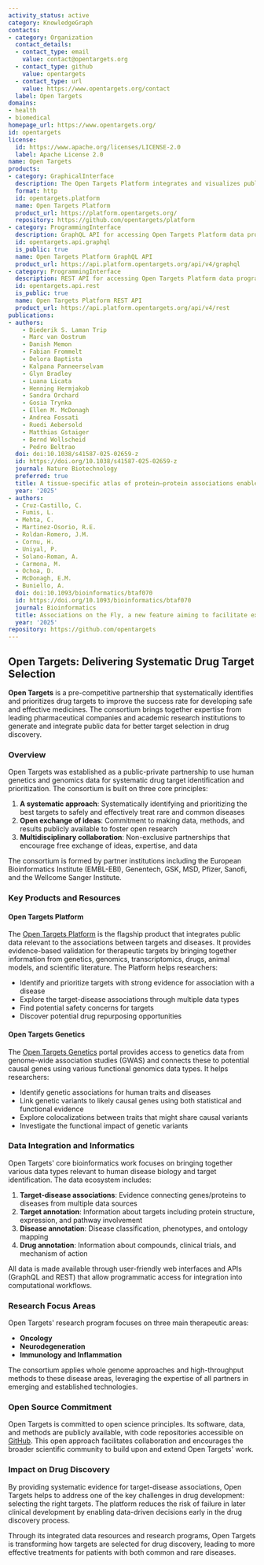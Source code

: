 ```yaml
---
activity_status: active
category: KnowledgeGraph
contacts:
- category: Organization
  contact_details:
  - contact_type: email
    value: contact@opentargets.org
  - contact_type: github
    value: opentargets
  - contact_type: url
    value: https://www.opentargets.org/contact
  label: Open Targets
domains:
- health
- biomedical
homepage_url: https://www.opentargets.org/
id: opentargets
license:
  id: https://www.apache.org/licenses/LICENSE-2.0
  label: Apache License 2.0
name: Open Targets
products:
- category: GraphicalInterface
  description: The Open Targets Platform integrates and visualizes public data on target-disease associations to assist in drug target identification and prioritization.
  format: http
  id: opentargets.platform
  name: Open Targets Platform
  product_url: https://platform.opentargets.org/
  repository: https://github.com/opentargets/platform
- category: ProgrammingInterface
  description: GraphQL API for accessing Open Targets Platform data programmatically.
  id: opentargets.api.graphql
  is_public: true
  name: Open Targets Platform GraphQL API
  product_url: https://api.platform.opentargets.org/api/v4/graphql
- category: ProgrammingInterface
  description: REST API for accessing Open Targets Platform data programmatically.
  id: opentargets.api.rest
  is_public: true
  name: Open Targets Platform REST API
  product_url: https://api.platform.opentargets.org/api/v4/rest
publications:
- authors:
    - Diederik S. Laman Trip
    - Marc van Oostrum
    - Danish Memon
    - Fabian Frommelt
    - Delora Baptista
    - Kalpana Panneerselvam
    - Glyn Bradley
    - Luana Licata
    - Henning Hermjakob
    - Sandra Orchard
    - Gosia Trynka
    - Ellen M. McDonagh
    - Andrea Fossati
    - Ruedi Aebersold
    - Matthias Gstaiger
    - Bernd Wollscheid
    - Pedro Beltrao
  doi: doi:10.1038/s41587-025-02659-z
  id: https://doi.org/10.1038/s41587-025-02659-z
  journal: Nature Biotechnology
  preferred: true
  title: A tissue-specific atlas of protein–protein associations enables prioritization of candidate disease genes
  year: '2025'
- authors:
  - Cruz-Castillo, C.
  - Fumis, L.
  - Mehta, C.
  - Martinez-Osorio, R.E.
  - Roldan-Romero, J.M.
  - Cornu, H.
  - Uniyal, P.
  - Solano-Roman, A.
  - Carmona, M.
  - Ochoa, D.
  - McDonagh, E.M.
  - Buniello, A.
  doi: doi:10.1093/bioinformatics/btaf070
  id: https://doi.org/10.1093/bioinformatics/btaf070
  journal: Bioinformatics
  title: Associations on the Fly, a new feature aiming to facilitate exploration of the Open Targets Platform evidence
  year: '2025'
repository: https://github.com/opentargets
---
```

## Open Targets: Delivering Systematic Drug Target Selection

**Open Targets** is a pre-competitive partnership that systematically identifies and prioritizes drug targets to improve the success rate for developing safe and effective medicines. The consortium brings together expertise from leading pharmaceutical companies and academic research institutions to generate and integrate public data for better target selection in drug discovery.

### Overview

Open Targets was established as a public-private partnership to use human genetics and genomics data for systematic drug target identification and prioritization. The consortium is built on three core principles:

1. **A systematic approach**: Systematically identifying and prioritizing the best targets to safely and effectively treat rare and common diseases
2. **Open exchange of ideas**: Commitment to making data, methods, and results publicly available to foster open research
3. **Multidisciplinary collaboration**: Non-exclusive partnerships that encourage free exchange of ideas, expertise, and data

The consortium is formed by partner institutions including the European Bioinformatics Institute (EMBL-EBI), Genentech, GSK, MSD, Pfizer, Sanofi, and the Wellcome Sanger Institute.

### Key Products and Resources

#### Open Targets Platform

The [Open Targets Platform](https://platform.opentargets.org/) is the flagship product that integrates public data relevant to the associations between targets and diseases. It provides evidence-based validation for therapeutic targets by bringing together information from genetics, genomics, transcriptomics, drugs, animal models, and scientific literature. The Platform helps researchers:

- Identify and prioritize targets with strong evidence for association with a disease
- Explore the target-disease associations through multiple data types
- Find potential safety concerns for targets
- Discover potential drug repurposing opportunities

#### Open Targets Genetics

The [Open Targets Genetics](https://genetics.opentargets.org/) portal provides access to genetics data from genome-wide association studies (GWAS) and connects these to potential causal genes using various functional genomics data types. It helps researchers:

- Identify genetic associations for human traits and diseases
- Link genetic variants to likely causal genes using both statistical and functional evidence
- Explore colocalizations between traits that might share causal variants
- Investigate the functional impact of genetic variants

### Data Integration and Informatics

Open Targets' core bioinformatics work focuses on bringing together various data types relevant to human disease biology and target identification. The data ecosystem includes:

1. **Target-disease associations**: Evidence connecting genes/proteins to diseases from multiple data sources
2. **Target annotation**: Information about targets including protein structure, expression, and pathway involvement
3. **Disease annotation**: Disease classification, phenotypes, and ontology mapping
4. **Drug annotation**: Information about compounds, clinical trials, and mechanism of action

All data is made available through user-friendly web interfaces and APIs (GraphQL and REST) that allow programmatic access for integration into computational workflows.

### Research Focus Areas

Open Targets' research program focuses on three main therapeutic areas:
- **Oncology**
- **Neurodegeneration**
- **Immunology and Inflammation**

The consortium applies whole genome approaches and high-throughput methods to these disease areas, leveraging the expertise of all partners in emerging and established technologies.

### Open Source Commitment

Open Targets is committed to open science principles. Its software, data, and methods are publicly available, with code repositories accessible on [GitHub](https://github.com/opentargets). This open approach facilitates collaboration and encourages the broader scientific community to build upon and extend Open Targets' work.

### Impact on Drug Discovery

By providing systematic evidence for target-disease associations, Open Targets helps to address one of the key challenges in drug development: selecting the right targets. The platform reduces the risk of failure in later clinical development by enabling data-driven decisions early in the drug discovery process.

Through its integrated data resources and research programs, Open Targets is transforming how targets are selected for drug discovery, leading to more effective treatments for patients with both common and rare diseases.
